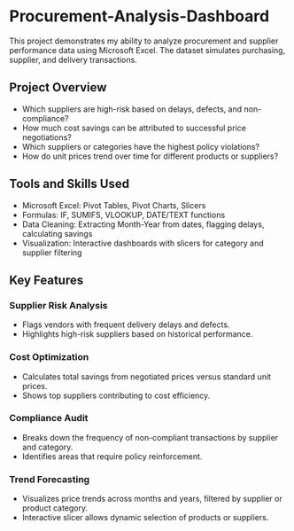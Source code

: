 # Procurement-Analysis-Dashboard

This project demonstrates my ability to analyze procurement and supplier performance data using Microsoft Excel. The dataset simulates purchasing, supplier, and delivery transactions.

## Project Overview
- Which suppliers are high-risk based on delays, defects, and non-compliance?
- How much cost savings can be attributed to successful price negotiations?
- Which suppliers or categories have the highest policy violations?
- How do unit prices trend over time for different products or suppliers?

## Tools and Skills Used
- Microsoft Excel: Pivot Tables, Pivot Charts, Slicers
- Formulas: IF, SUMIFS, VLOOKUP, DATE/TEXT functions
- Data Cleaning: Extracting Month-Year from dates, flagging delays, calculating savings
- Visualization: Interactive dashboards with slicers for category and supplier filtering

## Key Features
### Supplier Risk Analysis
- Flags vendors with frequent delivery delays and defects.
- Highlights high-risk suppliers based on historical performance.

### Cost Optimization
- Calculates total savings from negotiated prices versus standard unit prices.
- Shows top suppliers contributing to cost efficiency.

### Compliance Audit
- Breaks down the frequency of non-compliant transactions by supplier and category.
- Identifies areas that require policy reinforcement.

### Trend Forecasting
- Visualizes price trends across months and years, filtered by supplier or product category.
- Interactive slicer allows dynamic selection of products or suppliers.
